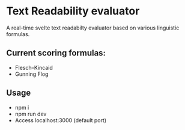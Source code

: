 # Text Readability evaluator
A real-time svelte text readabilty evaluator based on various linguistic formulas.

## Current scoring formulas:
- Flesch–Kincaid
- Gunning Flog

## Usage
- npm i
- npm run dev
- Access localhost:3000 (default port)
